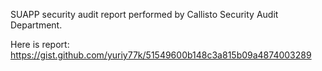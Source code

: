 SUAPP security audit report performed by Callisto Security Audit Department.

Here is report: https://gist.github.com/yuriy77k/51549600b148c3a815b09a4874003289 
